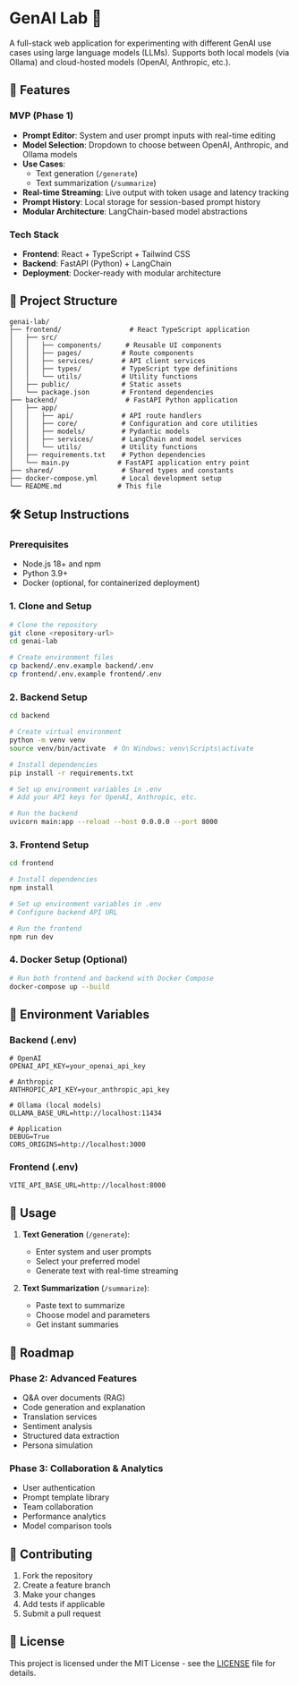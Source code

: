 # GenAI Lab 🧪

A full-stack web application for experimenting with different GenAI use cases using large language models (LLMs). Supports both local models (via Ollama) and cloud-hosted models (OpenAI, Anthropic, etc.).

## 🚀 Features

### MVP (Phase 1)
- **Prompt Editor**: System and user prompt inputs with real-time editing
- **Model Selection**: Dropdown to choose between OpenAI, Anthropic, and Ollama models
- **Use Cases**: 
  - Text generation (`/generate`)
  - Text summarization (`/summarize`)
- **Real-time Streaming**: Live output with token usage and latency tracking
- **Prompt History**: Local storage for session-based prompt history
- **Modular Architecture**: LangChain-based model abstractions

### Tech Stack
- **Frontend**: React + TypeScript + Tailwind CSS
- **Backend**: FastAPI (Python) + LangChain
- **Deployment**: Docker-ready with modular architecture

## 📁 Project Structure

```
genai-lab/
├── frontend/                 # React TypeScript application
│   ├── src/
│   │   ├── components/      # Reusable UI components
│   │   ├── pages/          # Route components
│   │   ├── services/       # API client services
│   │   ├── types/          # TypeScript type definitions
│   │   └── utils/          # Utility functions
│   ├── public/             # Static assets
│   └── package.json        # Frontend dependencies
├── backend/                 # FastAPI Python application
│   ├── app/
│   │   ├── api/            # API route handlers
│   │   ├── core/           # Configuration and core utilities
│   │   ├── models/         # Pydantic models
│   │   ├── services/       # LangChain and model services
│   │   └── utils/          # Utility functions
│   ├── requirements.txt    # Python dependencies
│   └── main.py            # FastAPI application entry point
├── shared/                 # Shared types and constants
├── docker-compose.yml      # Local development setup
└── README.md              # This file
```

## 🛠️ Setup Instructions

### Prerequisites
- Node.js 18+ and npm
- Python 3.9+
- Docker (optional, for containerized deployment)

### 1. Clone and Setup

```bash
# Clone the repository
git clone <repository-url>
cd genai-lab

# Create environment files
cp backend/.env.example backend/.env
cp frontend/.env.example frontend/.env
```

### 2. Backend Setup

```bash
cd backend

# Create virtual environment
python -m venv venv
source venv/bin/activate  # On Windows: venv\Scripts\activate

# Install dependencies
pip install -r requirements.txt

# Set up environment variables in .env
# Add your API keys for OpenAI, Anthropic, etc.

# Run the backend
uvicorn main:app --reload --host 0.0.0.0 --port 8000
```

### 3. Frontend Setup

```bash
cd frontend

# Install dependencies
npm install

# Set up environment variables in .env
# Configure backend API URL

# Run the frontend
npm run dev
```

### 4. Docker Setup (Optional)

```bash
# Run both frontend and backend with Docker Compose
docker-compose up --build
```

## 🔧 Environment Variables

### Backend (.env)
```env
# OpenAI
OPENAI_API_KEY=your_openai_api_key

# Anthropic
ANTHROPIC_API_KEY=your_anthropic_api_key

# Ollama (local models)
OLLAMA_BASE_URL=http://localhost:11434

# Application
DEBUG=True
CORS_ORIGINS=http://localhost:3000
```

### Frontend (.env)
```env
VITE_API_BASE_URL=http://localhost:8000
```

## 🎯 Usage

1. **Text Generation** (`/generate`):
   - Enter system and user prompts
   - Select your preferred model
   - Generate text with real-time streaming

2. **Text Summarization** (`/summarize`):
   - Paste text to summarize
   - Choose model and parameters
   - Get instant summaries

## 🔮 Roadmap

### Phase 2: Advanced Features
- Q&A over documents (RAG)
- Code generation and explanation
- Translation services
- Sentiment analysis
- Structured data extraction
- Persona simulation

### Phase 3: Collaboration & Analytics
- User authentication
- Prompt template library
- Team collaboration
- Performance analytics
- Model comparison tools

## 🤝 Contributing

1. Fork the repository
2. Create a feature branch
3. Make your changes
4. Add tests if applicable
5. Submit a pull request

## 📄 License

This project is licensed under the MIT License - see the [LICENSE](LICENSE) file for details. 